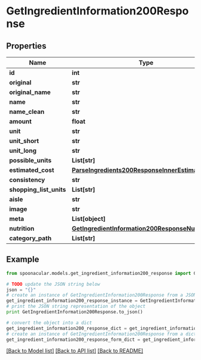 # GetIngredientInformation200Response



## Properties

Name | Type | Description | Notes
------------ | ------------- | ------------- | -------------
**id** | **int** |  | 
**original** | **str** |  | 
**original_name** | **str** |  | 
**name** | **str** |  | 
**name_clean** | **str** |  | 
**amount** | **float** |  | 
**unit** | **str** |  | 
**unit_short** | **str** |  | 
**unit_long** | **str** |  | 
**possible_units** | **List[str]** |  | 
**estimated_cost** | [**ParseIngredients200ResponseInnerEstimatedCost**](ParseIngredients200ResponseInnerEstimatedCost.md) |  | 
**consistency** | **str** |  | 
**shopping_list_units** | **List[str]** |  | 
**aisle** | **str** |  | 
**image** | **str** |  | 
**meta** | **List[object]** |  | 
**nutrition** | [**GetIngredientInformation200ResponseNutrition**](GetIngredientInformation200ResponseNutrition.md) |  | 
**category_path** | **List[str]** |  | 

## Example

```python
from spoonacular.models.get_ingredient_information200_response import GetIngredientInformation200Response

# TODO update the JSON string below
json = "{}"
# create an instance of GetIngredientInformation200Response from a JSON string
get_ingredient_information200_response_instance = GetIngredientInformation200Response.from_json(json)
# print the JSON string representation of the object
print GetIngredientInformation200Response.to_json()

# convert the object into a dict
get_ingredient_information200_response_dict = get_ingredient_information200_response_instance.to_dict()
# create an instance of GetIngredientInformation200Response from a dict
get_ingredient_information200_response_form_dict = get_ingredient_information200_response.from_dict(get_ingredient_information200_response_dict)
```
[[Back to Model list]](../README.md#documentation-for-models) [[Back to API list]](../README.md#documentation-for-api-endpoints) [[Back to README]](../README.md)


